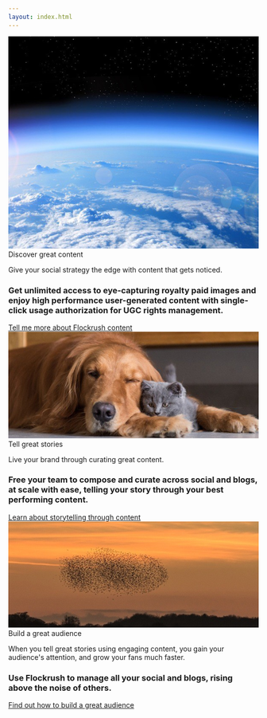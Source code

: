 ```yaml
---
layout: index.html
---
```


<!-- Discover - Tell a story - Build great Audiences -Promote Home Page -->

 <div class="ui vertical">
  <div class="ui stackable grid">
  <div class="eight wide left aligned column nopadding-left-right">
  <div class="image">
  <img class="ui fluid image" src="/img/Earth-discover-great-content-flockrush.jpg" alt="Earth Flockrush Discover Great Content">
  <div class="ui container textimage">
  <div class="ui h-bold">
            Discover great content
          </div>
  <p class="p-em-166">
            Give your social strategy the edge with content that gets noticed.
          </p>
  <h3>Get unlimited access to eye-capturing royalty paid images and enjoy high performance user-generated content with single-click usage authorization for UGC rights management.
          </h3>
  <div class="item space-3em">
  <a class="ui blue button button-font-format" href="/resources/?utm_source=tellmorecontent">Tell me more about Flockrush content</a>
</div>
</div>
</div>
</div>
  <div class="eight wide left aligned column nopadding-left-right">
  <div class="two column row">
  <div class="column">
  <div class="image">
</div>
  <img src="/img/DogCat-tell-a-story-flockrush.jpg" alt="Dog Cats Flockrush Tell a Great Story">
  <div class="ui container textimage">
  <div class="ui h-bold">
              Tell great stories</div>
  <p class="p-em-166">
              Live your brand through curating great content.</p>
  <h3>Free your team to compose and curate across <span class="p-notchup">social</span>  and
              <span class="p-notchup">blogs</span>, at scale with ease, telling your story through your best performing content.
            </h3>
  <div class="item space-3em">
  <a class="ui blue button button-font-format" href="/resources/?utm_source=tellmorestorytelling">Learn about storytelling through content
              </a>
</div>
</div>
</div>
  <div class="column">
  <div class="image">
</div>
  <img src="/img/Starlings-build-a-great-audience-flockrush.jpg" alt="Starling Flockrush Build a Great Audience">
  <div class="ui container textimage">
  <div class="ui h-bold">
              Build a great audience</div>
  <p class="p-em-166">
              When you tell great stories using engaging content, you gain your audience's attention, and grow your fans much faster.
            </p>
  <h3>Use Flockrush to manage all your <span class="p-notchup">social</span>  and
              <span class="p-notchup">blogs</span>, rising above the noise of others.
            </h3>
  <div class="item space-3em">
  <a class="ui blue button button-font-format" href="/resources/?utm_source=tellmoreaudience">Find out how to build a great audience</a>
</div>
</div>
</div>
</div>
</div>
</div>
</div>
